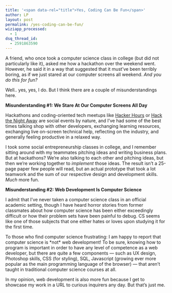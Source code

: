 ```yaml
---
title: '<span data-rel="title">Yes, Coding Can Be Fun</span>'
author: LP
layout: post
permalink: /yes-coding-can-be-fun/
wiziapp_processed:
  - 1
dsq_thread_id:
  - 2591863590
---
```

<span data-rel="content">

<p>
  A friend, who once took a computer science class in college (but did not particularly like it), asked me how a hackathon over the weekend went. However, he said it in a way that suggested that it must&#8217;ve been terribly boring, as if we just stared at our computer screens all weekend. <em>And you do this for fun?</em>
</p>

<p>
  Well.. yes, yes, I do. But I think there are a couple of misunderstandings here.
</p>

<p>
  <strong>Misunderstanding #1: We Stare At Our Computer Screens All Day</strong>
</p>

<p>
  Hackathons and coding-oriented tech meetups like <a href="http://www.meetup.com/hackerhours/">Hacker Hours</a> or <a href="http://www.meetup.com/Ladies-Who-Code/events/168492592/">Hack the Night Away</a> are social events by nature, and I&#8217;ve had some of the best times talking shop with other developers, exchanging learning resources, exchanging live on-screen technical help, reflecting on the industry, and generally feeling productive in a relaxed way.
</p>

<p>
  I took some social entrepreneurship classes in college, and I remember sitting around with my teammates pitching ideas and writing business plans. But at hackathons? We&#8217;re also talking to each other and pitching ideas, but then we&#8217;re working together to <em>implement</em> those ideas. The result isn&#8217;t a 25-page paper few people will read, but an actual prototype that took a lot teamwork and the sum of our respective design and development skills. <em>Much</em> more fun.
</p>

<p>
  <strong>Misunderstanding #2: Web Development Is Computer Science</strong>
</p>

<p>
  I admit that I&#8217;ve never taken a computer science class in an official academic setting, though I have heard horror stories from former classmates about how computer science has been either exceedingly difficult or how their problem sets have been painful to debug. CS seems like one of those subjects that one either hates or loves upon studying it for the first time.
</p>

<p>
  To those who find computer science frustrating: I am happy to report that computer science is *not* web development! To be sure, knowing how to program is important in order to have any level of competence as a web developer, but there are quite a few components &#8212; such as UX design, Photoshop skills, CSS (for styling), SQL, Javascript (growing ever more popular as the main programming language of the browser) &#8212; that aren&#8217;t taught in traditional computer science courses at all.
</p>

<p>
  In my opinion, web development is also more fun because I get to showcase my work in a URL to curious inquirers any day. But that&#8217;s just me.
</p></span>